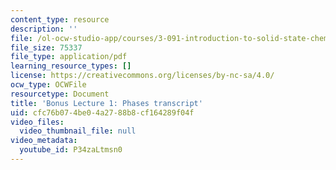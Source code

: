 ```yaml
---
content_type: resource
description: ''
file: /ol-ocw-studio-app/courses/3-091-introduction-to-solid-state-chemistry-fall-2018/P34zaLtmsn0_transcript.pdf
file_size: 75337
file_type: application/pdf
learning_resource_types: []
license: https://creativecommons.org/licenses/by-nc-sa/4.0/
ocw_type: OCWFile
resourcetype: Document
title: 'Bonus Lecture 1: Phases transcript'
uid: cfc76b07-4be0-4a27-88b8-cf164289f04f
video_files:
  video_thumbnail_file: null
video_metadata:
  youtube_id: P34zaLtmsn0
---
```

